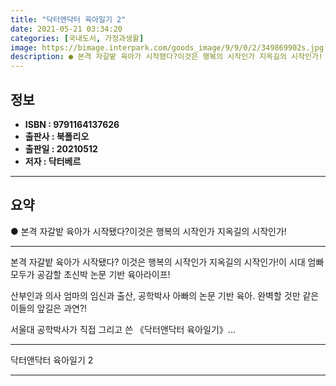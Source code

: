 ```yaml
---
title: "닥터앤닥터 육아일기 2"
date: 2021-05-21 03:34:20
categories: [국내도서, 가정과생활]
image: https://bimage.interpark.com/goods_image/9/9/0/2/349869902s.jpg
description: ● 본격 자갈밭 육아가 시작됐다?이것은 행복의 시작인가 지옥길의 시작인가!
---
```


## **정보**

- **ISBN : 9791164137626**
- **출판사 : 북폴리오**
- **출판일 : 20210512**
- **저자 : 닥터베르**

------



## **요약**

●  본격 자갈밭 육아가 시작됐다?이것은 행복의 시작인가 지옥길의 시작인가!

------

본격 자갈밭 육아가 시작됐다?
이것은 행복의 시작인가 지옥길의 시작인가!이 시대 엄빠 모두가 공감할 초신박 논문 기반 육아라이프! 

산부인과 의사 엄마의 임신과 출산,
공학박사 아빠의 논문 기반 육아.
완벽할 것만 같은 이들의 앞길은 과연?!

서울대 공학박사가 직접 그리고 쓴 《닥터앤닥터 육아일기》... 

------


닥터앤닥터 육아일기 2 

------


